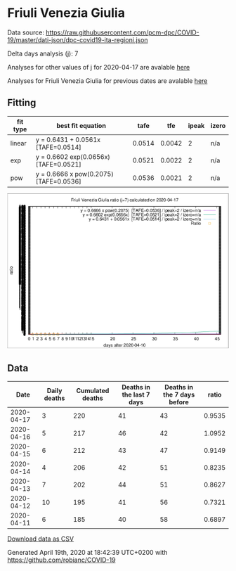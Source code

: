 # Friuli Venezia Giulia

Data source: https://raw.githubusercontent.com/pcm-dpc/COVID-19/master/dati-json/dpc-covid19-ita-regioni.json

Delta days analysis (j): 7

Analyses for other values of j for 2020-04-17 are avalable [here](../2020-04-17/README.md)

Analyses for Friuli Venezia Giulia for previous dates are avalable [here](../README.md)

## Fitting 
|fit type|best fit equation|tafe|tfe|ipeak|izero|
|-------|-----|--------|------|---|---|
|linear|y = 0.6431 + 0.0561x  [TAFE=0.0514]|0.0514|0.0042|2|n/a|
|exp|y = 0.6602 exp(0.0656x)  [TAFE=0.0521]|0.0521|0.0022|2|n/a|
|pow|y = 0.6666 x pow(0.2075)  [TAFE=0.0536]|0.0536|0.0021|2|n/a|

![Plot](COVID-19_friuli_venezia_giulia_j7_2020-04-17.png)

## Data
|Date|Daily deaths|Cumulated deaths|Deaths in the last 7 days|Deaths in the 7 days before|ratio|
|----|----------|-----------|-------|--------------------|-----|
|2020-04-17|3|220|41|43|0.9535|
|2020-04-16|5|217|46|42|1.0952|
|2020-04-15|6|212|43|47|0.9149|
|2020-04-14|4|206|42|51|0.8235|
|2020-04-13|7|202|44|51|0.8627|
|2020-04-12|10|195|41|56|0.7321|
|2020-04-11|6|185|40|58|0.6897|

[Download data as CSV](COVID-19_friuli_venezia_giulia_j7_2020-04-17.csv)

Generated April 19th, 2020 at 18:42:39 UTC+0200 with https://github.com/robianc/COVID-19

